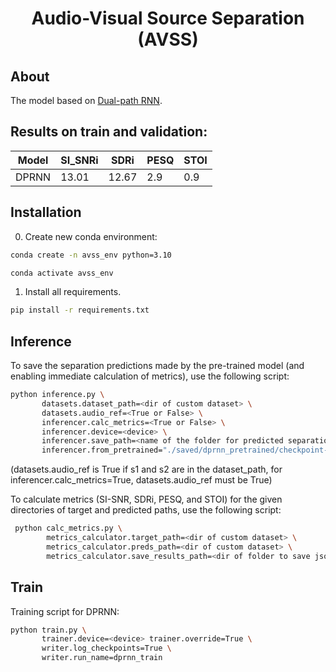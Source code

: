<h1 align="center">Audio-Visual Source Separation (AVSS)</h1>

## About

The model based on [Dual-path RNN](https://arxiv.org/abs/1910.06379).

<!-- See [wandb report](https://wandb.ai/dungeon_as_fate/pytorch_template_asr_example). -->

## Results on train and validation:

| Model  | SI_SNRi | SDRi  | PESQ | STOI |
|--------|---------|-------|------|------|
| DPRNN  | 13.01   | 12.67 | 2.9  | 0.9  |

## Installation

0. Create new conda environment:
```bash
conda create -n avss_env python=3.10

conda activate avss_env
``` 

1. Install all requirements.
```bash
pip install -r requirements.txt
```

## Inference
   To save the separation predictions made by the pre-trained model (and enabling immediate calculation of metrics), use the following script:
   ```bash
   python inference.py \
          datasets.dataset_path=<dir of custom dataset> \
          datasets.audio_ref=<True or False> \
          inferencer.calc_metrics=<True or False> \
          inferencer.device=<device> \
          inferencer.save_path=<name of the folder for predicted separation> \
          inferencer.from_pretrained="./saved/dprnn_pretrained/checkpoint-epoch58.pth"
   ```

   (datasets.audio_ref is True if s1 and s2 are in the dataset_path, for inferencer.calc_metrics=True, datasets.audio_ref must be True)

   To calculate metrics (SI-SNR, SDRi, PESQ, and STOI) for the given directories of target and predicted paths, use the following script:
   ```bash
    python calc_metrics.py \
           metrics_calculator.target_path=<dir of custom dataset> \
           metrics_calculator.preds_path=<dir of custom dataset> \
           metrics_calculator.save_results_path=<dir of folder to save json with results>
   ```

## Train
   Training script for DPRNN:
   ```bash
   python train.py \
          trainer.device=<device> trainer.override=True \
          writer.log_checkpoints=True \
          writer.run_name=dprnn_train
   ```
